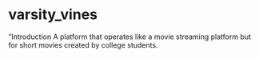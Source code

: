 # varsity_vines
“Introduction A platform that operates like a movie streaming platform but for short movies created by college students.  
